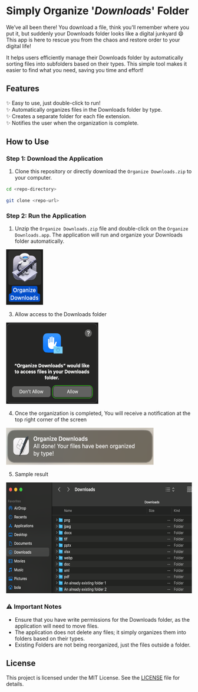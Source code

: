 # Simply Organize '_Downloads_' Folder

We’ve all been there! You download a file, think you'll remember where you put it, but suddenly your Downloads folder looks like a digital junkyard 😄
This app is here to rescue you from the chaos and restore order to your digital life!

It helps users efficiently manage their Downloads folder by automatically sorting files into subfolders based on their types. This simple tool makes it easier to find what you need, saving you time and effort!


## Features
✨ Easy to use, just double-click to run!<br> 
✨ Automatically organizes files in the Downloads folder by type.<br>
✨ Creates a separate folder for each file extension.<br>
✨ Notifies the user when the organization is complete.<br>



## How to Use

### Step 1: Download the Application
1. Clone this repository or directly download the `Organize Downloads.zip`  to your computer.
```bash
cd <repo-directory>
```
```bash
git clone <repo-url>
```
### Step 2: Run the Application
1. Unzip the `Organize Downloads.zip` file and double-click on the `Organize Downloads.app`. The application will run and organize your Downloads folder automatically.
<img src="double_click_app.png" alt="double click" height="150" width="100" />

3. Allow access to the Downloads folder
<img src="allow_access_sample.png" alt="allow access message" height="220" width="250" />

4. Once the organization is completed, You will receive a notification at the top right corner of the screen
<img src="notification_message_sample.png" alt="result message" height="100" width="400" />

5. Sample result
<img src="organized_results_sample.png" alt="organized results" height="300" width="580" />

### ⚠️ Important Notes 
- Ensure that you have write permissions for the Downloads folder, as the application will need to move files.
- The application does not delete any files; it simply organizes them into folders based on their types.
- Existing Folders are not being reorganized, just the files outside a folder.

## License
This project is licensed under the MIT License. See the [LICENSE](LICENSE) file for details.
